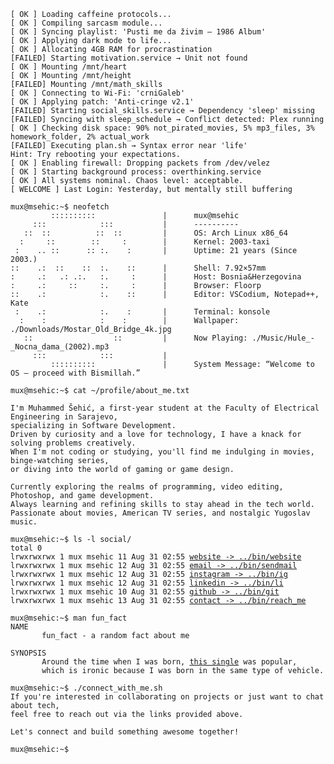 <pre><code>[ OK ] Loading caffeine protocols...  
[ OK ] Compiling sarcasm module...  
[ OK ] Syncing playlist: 'Pusti me da živim – 1986 Album'  
[ OK ] Applying dark mode to life...  
[ OK ] Allocating 4GB RAM for procrastination  
[FAILED] Starting motivation.service → Unit not found 
[ OK ] Mounting /mnt/heart
[ OK ] Mounting /mnt/height  
[FAILED] Mounting /mnt/math_skills  
[ OK ] Connecting to Wi-Fi: 'crniGaleb'  
[ OK ] Applying patch: 'Anti-cringe v2.1'  
[FAILED] Starting social_skills.service → Dependency 'sleep' missing 
[FAILED] Syncing with sleep_schedule → Conflict detected: Plex running   
[ OK ] Checking disk space: 90% not_pirated_movies, 5% mp3_files, 3% homework_folder, 2% actual_work
[FAILED] Executing plan.sh → Syntax error near 'life'  
Hint: Try rebooting your expectations.
[ OK ] Enabling firewall: Dropping packets from /dev/velez
[ OK ] Starting background process: overthinking.service  
[ OK ] All systems nominal. Chaos level: acceptable.
[ WELCOME ] Last Login: Yesterday, but mentally still buffering 

mux@msehic:~$ neofetch
         ::::::::::               |      mux@msehic
     :::            :::           |      ----------
   ::  ::          ::  ::         |      OS: Arch Linux x86_64
  :     ::        ::     :        |      Kernel: 2003-taxi
 :    .. ::      :: :.    :       |      Uptime: 21 years (Since 2003.)
::    .:  ::    ::  :.    ::      |      Shell: 7.92×57mm
:     .:   .: .:.   :.     :      |      Host: Bosnia&Herzegovina
:     .:     ::     :.     :      |      Browser: Floorp
::    .:            :.    ::      |      Editor: VSCodium, Notepad++, Kate
 :    .:            :.    :       |      Terminal: konsole 
  :    :            :    :        |      Wallpaper: ./Downloads/Mostar_Old_Bridge_4k.jpg
   ::                  ::         |      Now Playing: ./Music/Hule_-_Nocna_dama_(2002).mp3
     :::            :::           |      
         ::::::::::               |      System Message: “Welcome to OS — proceed with Bismillah.”

mux@msehic:~$ cat ~/profile/about_me.txt
  
I'm Muhammed Šehić, a first-year student at the Faculty of Electrical Engineering in Sarajevo,  
specializing in Software Development.  
Driven by curiosity and a love for technology, I have a knack for solving problems creatively.  
When I'm not coding or studying, you'll find me indulging in movies, binge-watching series,  
or diving into the world of gaming or game design.

Currently exploring the realms of programming, video editing, Photoshop, and game development.  
Always learning and refining skills to stay ahead in the tech world.  
Passionate about movies, American TV series, and nostalgic Yugoslav music.

mux@msehic:~$ ls -l social/
total 0
lrwxrwxrwx 1 mux msehic 11 Aug 31 02:55 <a href="https://msehic.com/">website -> ../bin/website</a>
lrwxrwxrwx 1 mux msehic 12 Aug 31 02:55 <a href="mailto:sehicmuhammed7@proton.me">email -> ../bin/sendmail</a>
lrwxrwxrwx 1 mux msehic 12 Aug 31 02:55 <a href="https://www.instagram.com/m.shc28/">instagram -> ../bin/ig</a>
lrwxrwxrwx 1 mux msehic 12 Aug 31 02:55 <a href="https://www.linkedin.com/in/muhammed-šehić-31a7b6175/">linkedin -> ../bin/li</a>
lrwxrwxrwx 1 mux msehic 10 Aug 31 02:55 <a href="https://github.com/MuxBH28">github -> ../bin/git</a>
lrwxrwxrwx 1 mux msehic 13 Aug 31 02:55 <a href="https://msehic.com/contact">contact -> ../bin/reach_me</a>

mux@msehic:~$ man fun_fact
NAME
       fun_fact - a random fact about me

SYNOPSIS
       Around the time when I was born, <a href="https://youtu.be/4XvoXmcmVyQ">this single</a> was popular, 
       which is ironic because I was born in the same type of vehicle.

mux@msehic:~$ ./connect_with_me.sh
If you're interested in collaborating on projects or just want to chat about tech, 
feel free to reach out via the links provided above.

Let's connect and build something awesome together!

mux@msehic:~$ 
</code></pre>
